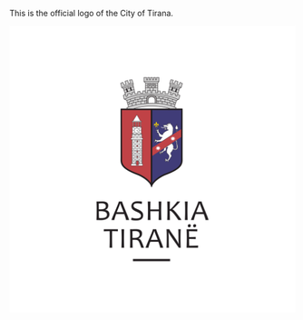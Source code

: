 This is the official logo of the City of Tirana.

![This is the official logo of the City of Tirana.](https://raw.githubusercontent.com/bashkiatirane/logo/master/Logo%20-%20Bashkia%20Tirane.png)

